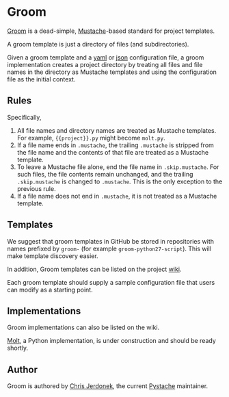 Groom
=====

[Groom](https://github.com/cjerdonek/groom) is a dead-simple,
[Mustache](http://mustache.github.com/)-based standard for project templates.

A groom template is just a directory of files (and subdirectories).

Given a groom template and a [yaml](http://yaml.org/) or
[json](http://www.json.org/) configuration file,
a groom implementation creates a project directory by treating all files
and file names in the directory as Mustache templates and using the
configuration file as the initial context.


Rules
-----

Specifically,

1.  All file names and directory names are treated as Mustache templates.
    For example, `{{project}}.py` might become `molt.py`.
2.  If a file name ends in `.mustache`, the trailing `.mustache` is stripped
    from the file name and the contents of that file are treated as a
    Mustache template.
3.  To leave a Mustache file alone, end the file name in `.skip.mustache`.
    For such files, the file contents remain unchanged, and the trailing
    `.skip.mustache` is changed to `.mustache`.  This is the only exception
    to the previous rule.
4.  If a file name does not end in `.mustache`, it is not treated as a
    Mustache template.


Templates
---------

We suggest that groom templates in GitHub be stored in repositories
with names prefixed by `groom-` (for example `groom-python27-script`).
This will make template discovery easier.

In addition, Groom templates can be listed on the project
[wiki](https://github.com/cjerdonek/groom/wiki).

Each groom template should supply a sample configuration file that users
can modify as a starting point.


Implementations
---------------

Groom implementations can also be listed on the wiki.

[Molt](https://github.com/cjerdonek/molt), a Python implementation, is under
construction and should be ready shortly.


Author
------

Groom is authored by [Chris Jerdonek](https://github.com/cjerdonek), the
current [Pystache](https://github.com/defunkt/pystache) maintainer.
